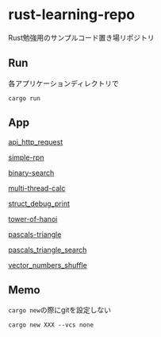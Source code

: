 # rust-learning-repo

Rust勉強用のサンプルコード置き場リポジトリ

## Run

各アプリケーションディレクトリで

```
cargo run
```

## App

[api_http_request](./api_http_request/)

[simple-rpn](./simple-rpn/)

[binary-search](./binary-search/)

[multi-thread-calc](./multi-thread-calc/)

[struct_debug_print](./struct_debug_print/)

[tower-of-hanoi](./tower-of-hanoi/)

[pascals-triangle](./pascals-triangle/)

[pascals_triangle_search](./pascals_triangle_search/)

[vector_numbers_shuffle](./vector_numbers_shuffle/)

## Memo

`cargo new`の際にgitを設定しない

```
cargo new XXX --vcs none
```